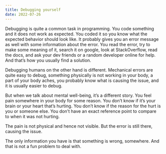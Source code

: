 ```yaml
---
title: Debugging yourself
date: 2022-07-26
---
```


Debugging is quite a common task in programming. You code something and it does not work as expected. You coded it so you know what the expected behavior should look like. It probably gives you an error message as well with some information about the error. You read the error, try to make some meaning of it, search it on google, look at StackOverflow, read the docs, and ask your dev friends or a random developer online for help. And that’s how you usually find a solution.

Debugging humans on the other hand is different. Mechanical errors are quite easy to debug, something physically is not working in your body, a part of your body aches, you probably know what is causing the issue, and it is usually easier to debug.

But when we talk about mental well-being, it’s a different story. You feel pain somewhere in your body for some reason. You don’t know if it’s your brain or your heart that’s hurting. You don’t know if the reason for the hurt is you or someone else. You don’t have an exact reference point to compare to when it was not hurting. 

The pain is not physical and hence not visible. But the error is still there, causing the issue.

The only information you have is that something is wrong, somewhere. And that is not a fun problem to deal with.
